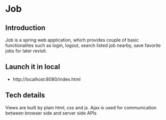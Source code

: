 # Job
## Introduction
Job is a spring web application, which provides couple of basic functionalites such as login, logout, search listed job nearby, save favorite jobs for later revisit.

## Launch it in local
- http://localhost:8080/index.html

## Tech details
Views are built by plain html, css and js. Ajax is used for communication between browser side and server side APIs